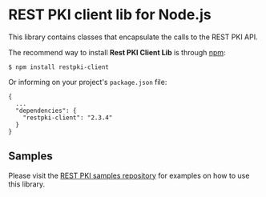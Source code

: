 REST PKI client lib for Node.js
===============================
This library contains classes that encapsulate the calls to the REST PKI API.

The recommend way to install **Rest PKI Client Lib** is through [npm](https://www.npmjs.com/):

    $ npm install restpki-client

Or informing on your project's `package.json` file:

    {
      ...
      "dependencies": {
        "restpki-client": "2.3.4"
      }
    }

Samples
-------

Please visit the [REST PKI samples repository](https://github.com/LacunaSoftware/RestPkiSamples/tree/master/NodeJS)
for examples on how to use this library.
